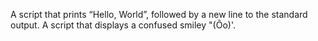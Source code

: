 A script that prints “Hello, World”, followed by a new line to the standard output.
A script that displays a confused smiley "(Ôo)'.
